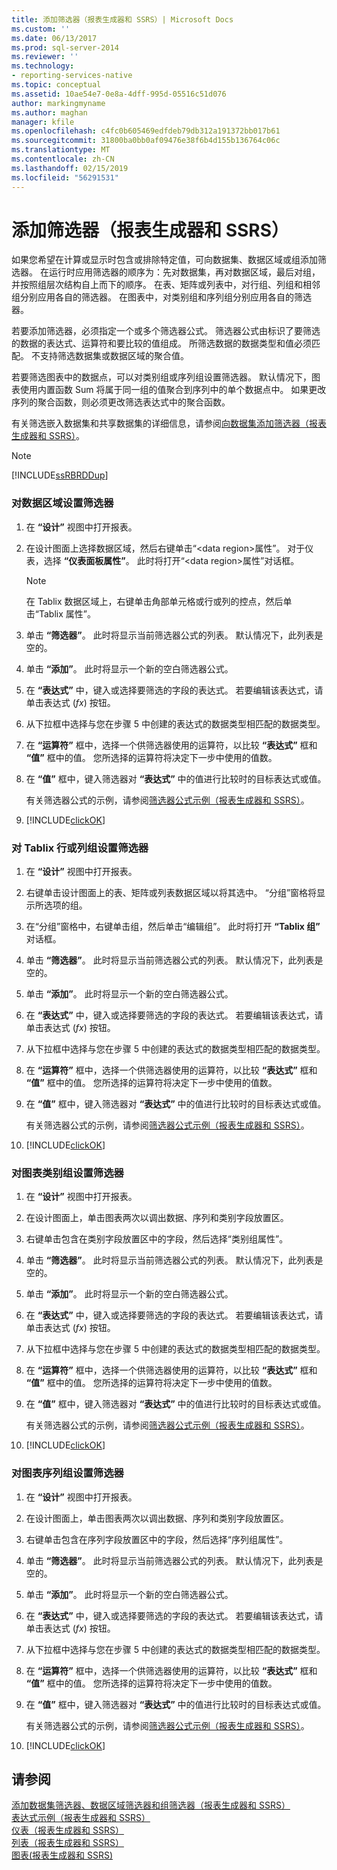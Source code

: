 ```yaml
---
title: 添加筛选器（报表生成器和 SSRS）| Microsoft Docs
ms.custom: ''
ms.date: 06/13/2017
ms.prod: sql-server-2014
ms.reviewer: ''
ms.technology:
- reporting-services-native
ms.topic: conceptual
ms.assetid: 10ae54e7-0e8a-4dff-995d-05516c51d076
author: markingmyname
ms.author: maghan
manager: kfile
ms.openlocfilehash: c4fc0b605469edfdeb79db312a191372bb017b61
ms.sourcegitcommit: 31800ba0bb0af09476e38f6b4d155b136764c06c
ms.translationtype: MT
ms.contentlocale: zh-CN
ms.lasthandoff: 02/15/2019
ms.locfileid: "56291531"
---
```

# <a name="add-a-filter-report-builder-and-ssrs"></a>添加筛选器（报表生成器和 SSRS）
  如果您希望在计算或显示时包含或排除特定值，可向数据集、数据区域或组添加筛选器。 在运行时应用筛选器的顺序为：先对数据集，再对数据区域，最后对组，并按照组层次结构自上而下的顺序。 在表、矩阵或列表中，对行组、列组和相邻组分别应用各自的筛选器。 在图表中，对类别组和序列组分别应用各自的筛选器。  
  
 若要添加筛选器，必须指定一个或多个筛选器公式。 筛选器公式由标识了要筛选的数据的表达式、运算符和要比较的值组成。 所筛选数据的数据类型和值必须匹配。 不支持筛选数据集或数据区域的聚合值。  
  
 若要筛选图表中的数据点，可以对类别组或序列组设置筛选器。 默认情况下，图表使用内置函数 Sum 将属于同一组的值聚合到序列中的单个数据点中。 如果更改序列的聚合函数，则必须更改筛选表达式中的聚合函数。  
  
 有关筛选嵌入数据集和共享数据集的详细信息，请参阅[向数据集添加筛选器（报表生成器和 SSRS）](../report-data/add-a-filter-to-a-dataset-report-builder-and-ssrs.md)。  
  
> [!NOTE]  
>  [!INCLUDE[ssRBRDDup](../../includes/ssrbrddup-md.md)]  
  
### <a name="to-set-a-filter-on-a-data-region"></a>对数据区域设置筛选器  
  
1.  在 **“设计”** 视图中打开报表。  
  
2.  在设计图面上选择数据区域，然后右键单击“\<data region>属性”。 对于仪表，选择 **“仪表面板属性”**。 此时将打开“\<data region>属性”对话框。  
  
    > [!NOTE]  
    >  在 Tablix 数据区域上，右键单击角部单元格或行或列的控点，然后单击“Tablix 属性”。  
  
3.  单击 **“筛选器”**。 此时将显示当前筛选器公式的列表。 默认情况下，此列表是空的。  
  
4.  单击 **“添加”**。 此时将显示一个新的空白筛选器公式。  
  
5.  在 **“表达式”** 中，键入或选择要筛选的字段的表达式。 若要编辑该表达式，请单击表达式 (*fx*) 按钮。  
  
6.  从下拉框中选择与您在步骤 5 中创建的表达式的数据类型相匹配的数据类型。  
  
7.  在 **“运算符”** 框中，选择一个供筛选器使用的运算符，以比较 **“表达式”** 框和 **“值”** 框中的值。 您所选择的运算符将决定下一步中使用的值数。  
  
8.  在 **“值”** 框中，键入筛选器对 **“表达式”** 中的值进行比较时的目标表达式或值。  
  
     有关筛选器公式的示例，请参阅[筛选器公式示例（报表生成器和 SSRS）](filter-equation-examples-report-builder-and-ssrs.md)。  
  
9. [!INCLUDE[clickOK](../../includes/clickok-md.md)]  
  
### <a name="to-set-a-filter-on-a-tablix-row-or-column-group"></a>对 Tablix 行或列组设置筛选器  
  
1.  在 **“设计”** 视图中打开报表。  
  
2.  右键单击设计图面上的表、矩阵或列表数据区域以将其选中。 “分组”窗格将显示所选项的组。  
  
3.  在“分组”窗格中，右键单击组，然后单击“编辑组”。 此时将打开 **“Tablix 组”** 对话框。  
  
4.  单击 **“筛选器”**。 此时将显示当前筛选器公式的列表。 默认情况下，此列表是空的。  
  
5.  单击 **“添加”**。 此时将显示一个新的空白筛选器公式。  
  
6.  在 **“表达式”** 中，键入或选择要筛选的字段的表达式。 若要编辑该表达式，请单击表达式 (*fx*) 按钮。  
  
7.  从下拉框中选择与您在步骤 5 中创建的表达式的数据类型相匹配的数据类型。  
  
8.  在 **“运算符”** 框中，选择一个供筛选器使用的运算符，以比较 **“表达式”** 框和 **“值”** 框中的值。 您所选择的运算符将决定下一步中使用的值数。  
  
9. 在 **“值”** 框中，键入筛选器对 **“表达式”** 中的值进行比较时的目标表达式或值。  
  
     有关筛选器公式的示例，请参阅[筛选器公式示例（报表生成器和 SSRS）](filter-equation-examples-report-builder-and-ssrs.md)。  
  
10. [!INCLUDE[clickOK](../../includes/clickok-md.md)]  
  
### <a name="to-set-a-filter-on-a-chart-category-group"></a>对图表类别组设置筛选器  
  
1.  在 **“设计”** 视图中打开报表。  
  
2.  在设计图面上，单击图表两次以调出数据、序列和类别字段放置区。  
  
3.  右键单击包含在类别字段放置区中的字段，然后选择“类别组属性”。  
  
4.  单击 **“筛选器”**。 此时将显示当前筛选器公式的列表。 默认情况下，此列表是空的。  
  
5.  单击 **“添加”**。 此时将显示一个新的空白筛选器公式。  
  
6.  在 **“表达式”** 中，键入或选择要筛选的字段的表达式。 若要编辑该表达式，请单击表达式 (*fx*) 按钮。  
  
7.  从下拉框中选择与您在步骤 5 中创建的表达式的数据类型相匹配的数据类型。  
  
8.  在 **“运算符”** 框中，选择一个供筛选器使用的运算符，以比较 **“表达式”** 框和 **“值”** 框中的值。 您所选择的运算符将决定下一步中使用的值数。  
  
9. 在 **“值”** 框中，键入筛选器对 **“表达式”** 中的值进行比较时的目标表达式或值。  
  
     有关筛选器公式的示例，请参阅[筛选器公式示例（报表生成器和 SSRS）](filter-equation-examples-report-builder-and-ssrs.md)。  
  
10. [!INCLUDE[clickOK](../../includes/clickok-md.md)]  
  
### <a name="to-set-a-filter-on-a-chart-series-group"></a>对图表序列组设置筛选器  
  
1.  在 **“设计”** 视图中打开报表。  
  
2.  在设计图面上，单击图表两次以调出数据、序列和类别字段放置区。  
  
3.  右键单击包含在序列字段放置区中的字段，然后选择“序列组属性”。  
  
4.  单击 **“筛选器”**。 此时将显示当前筛选器公式的列表。 默认情况下，此列表是空的。  
  
5.  单击 **“添加”**。 此时将显示一个新的空白筛选器公式。  
  
6.  在 **“表达式”** 中，键入或选择要筛选的字段的表达式。 若要编辑该表达式，请单击表达式 (*fx*) 按钮。  
  
7.  从下拉框中选择与您在步骤 5 中创建的表达式的数据类型相匹配的数据类型。  
  
8.  在 **“运算符”** 框中，选择一个供筛选器使用的运算符，以比较 **“表达式”** 框和 **“值”** 框中的值。 您所选择的运算符将决定下一步中使用的值数。  
  
9. 在 **“值”** 框中，键入筛选器对 **“表达式”** 中的值进行比较时的目标表达式或值。  
  
     有关筛选器公式的示例，请参阅[筛选器公式示例（报表生成器和 SSRS）](filter-equation-examples-report-builder-and-ssrs.md)。  
  
10. [!INCLUDE[clickOK](../../includes/clickok-md.md)]  
  
## <a name="see-also"></a>请参阅  
 [添加数据集筛选器、数据区域筛选器和组筛选器（报表生成器和 SSRS）](add-dataset-filters-data-region-filters-and-group-filters.md)   
 [表达式示例（报表生成器和 SSRS）](expression-examples-report-builder-and-ssrs.md)   
 [仪表（报表生成器和 SSRS）](gauges-report-builder-and-ssrs.md)   
 [列表（报表生成器和 SSRS）](tables-matrices-and-lists-report-builder-and-ssrs.md)   
 [图表&#40;报表生成器和 SSRS&#41;](charts-report-builder-and-ssrs.md)  
  
  
